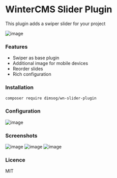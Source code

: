 # WinterCMS Slider Plugin
This plugin adds a swiper slider for your project

![image](https://user-images.githubusercontent.com/904958/144290462-ca169140-573e-46ff-bf17-273d6fe67ed8.png)

### Features
* Swiper as base plugin
* Additional image for mobile devices
* Reorder slides
* Rich configuration

### Installation
```bash
composer require dimsog/wn-slider-plugin
```

### Configuration
![image](https://user-images.githubusercontent.com/904958/144291198-99839fa4-bfc1-4ab9-b9f0-c61da477ac27.png)

### Screenshots
![image](https://user-images.githubusercontent.com/904958/144292018-ffe8f881-3e75-4665-8dc2-84db7a91d03c.png)
![image](https://user-images.githubusercontent.com/904958/144292149-4c6d46b9-cfdc-4323-a5ac-b63e49e4f9b9.png)
![image](https://user-images.githubusercontent.com/904958/144292406-a01b266e-6076-4909-8814-c1a1e19c1f2f.png)
### Licence
MIT
